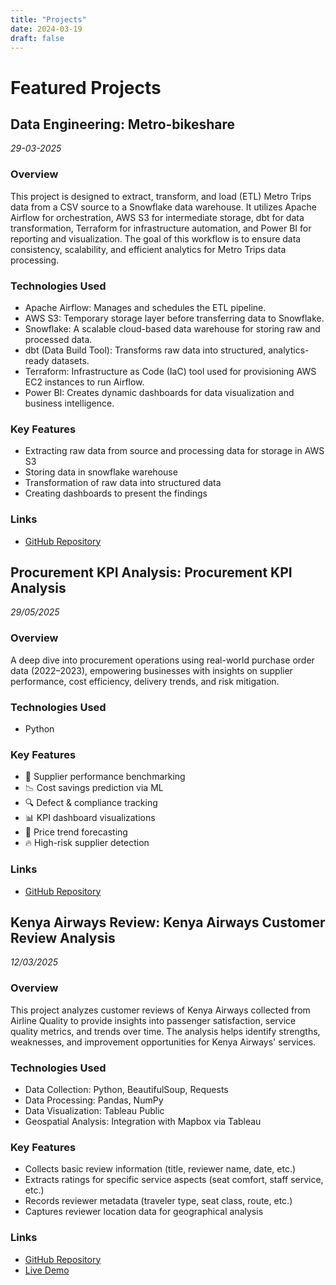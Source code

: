 ```yaml
---
title: "Projects"
date: 2024-03-19
draft: false
---
```


# Featured Projects

## Data Engineering: Metro-bikeshare
*29-03-2025*

### Overview
This project is designed to extract, transform, and load (ETL) Metro Trips data from a CSV source to a Snowflake data warehouse. It utilizes Apache Airflow for orchestration, AWS S3 for intermediate storage, dbt for data transformation, Terraform for infrastructure automation, and Power BI for reporting and visualization. The goal of this workflow is to ensure data consistency, scalability, and efficient analytics for Metro Trips data processing.
### Technologies Used
- Apache Airflow: Manages and schedules the ETL pipeline.
- AWS S3: Temporary storage layer before transferring data to Snowflake.
- Snowflake: A scalable cloud-based data warehouse for storing raw and processed data.
- dbt (Data Build Tool): Transforms raw data into structured, analytics-ready datasets.
- Terraform: Infrastructure as Code (IaC) tool used for provisioning AWS EC2 instances to run Airflow.
- Power BI: Creates dynamic dashboards for data visualization and business intelligence.


### Key Features
- Extracting raw data from source and processing data for storage in AWS S3
- Storing data in snowflake warehouse
- Transformation of raw data into structured data 
- Creating dashboards to present the findings

### Links
- [GitHub Repository](https://github.com/codac-black/metro-bikeshare.git)


## Procurement KPI Analysis: Procurement KPI Analysis
*29/05/2025*

### Overview
A deep dive into procurement operations using real-world purchase order data (2022–2023), empowering businesses with insights on supplier performance, cost efficiency, delivery trends, and risk mitigation.

### Technologies Used
- Python

### Key Features
- 📌 Supplier performance benchmarking
- 📉 Cost savings prediction via ML
- 🔍 Defect & compliance tracking
- 📊 KPI dashboard visualizations
- 🔮 Price trend forecasting
- 🔥 High-risk supplier detection

### Links
- [GitHub Repository](https://github.com/codac-black/Data-Analytics-Projects.git)

## Kenya Airways Review: Kenya Airways Customer Review Analysis
*12/03/2025*

### Overview
This project analyzes customer reviews of Kenya Airways collected from Airline Quality to provide insights into passenger satisfaction, service quality metrics, and trends over time. The analysis helps identify strengths, weaknesses, and improvement opportunities for Kenya Airways' services.
### Technologies Used
- Data Collection: Python, BeautifulSoup, Requests
- Data Processing: Pandas, NumPy
- Data Visualization: Tableau Public
- Geospatial Analysis: Integration with Mapbox via Tableau

### Key Features
- Collects basic review information (title, reviewer name, date, etc.)
- Extracts ratings for specific service aspects (seat comfort, staff service, etc.)
- Records reviewer metadata (traveler type, seat class, route, etc.)
- Captures reviewer location data for geographical analysis

### Links
- [GitHub Repository](https://github.com/codac-black/kenya-airways-review.git)
- [Live Demo](https://public.tableau.com/views/kenyaairwaysreview/Dashboard1) 